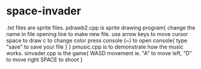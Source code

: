 # space-invader
.txt files are sprite files.
pdrawb2.cpp is sprite drawing program{
  change the name in file opening line to make new file.
  use arrow keys to move cursor
  space to draw
  c to change color
  press console (~) to open console{
    type "save" to save your file
  }
}
pmusic.cpp is to demonstrate how the music works.
sinvader.cpp is the game{
  WASD movement ie. "A" to move left, "D" to move right
  SPACE to shoot
}
